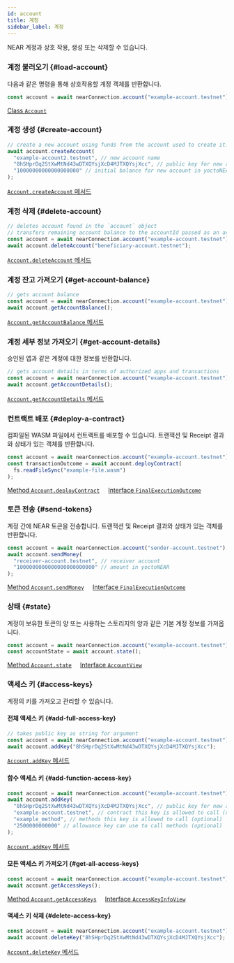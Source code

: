 ```yaml
---
id: account
title: 계정
sidebar_label: 계정
---
```


NEAR 계정과 상호 작용, 생성 또는 삭제할 수 있습니다.

### 계정 불러오기 {#load-account}

다음과 같은 명령을 통해 상호작용할 계정 객체를 반환합니다.

```js
const account = await nearConnection.account("example-account.testnet");
```

[<span className="typedoc-icon typedoc-icon-class"></span> Class `Account`](https://near.github.io/near-api-js/classes/near_api_js.account.Account.html)

### 계정 생성 {#create-account}

```js
// create a new account using funds from the account used to create it. const account = await nearConnection.account("example-account.testnet");
await account.createAccount(
  "example-account2.testnet", // new account name
  "8hSHprDq2StXwMtNd43wDTXQYsjXcD4MJTXQYsjXcc", // public key for new account
  "10000000000000000000" // initial balance for new account in yoctoNEAR
);
```

[<span className="typedoc-icon typedoc-icon-method"></span> `Account.createAccount` 메서드](https://near.github.io/near-api-js/classes/near_api_js.account.Account.html#createAccount)

### 계정 삭제 {#delete-account}

```js
// deletes account found in the `account` object
// transfers remaining account balance to the accountId passed as an argument
const account = await nearConnection.account("example-account.testnet");
await account.deleteAccount("beneficiary-account.testnet");
```

[<span className="typedoc-icon typedoc-icon-method"></span> `Account.deleteAccount` 메서드](https://near.github.io/near-api-js/classes/near_api_js.account.Account.html#deleteAccount)

### 계정 잔고 가져오기 {#get-account-balance}

```js
// gets account balance
const account = await nearConnection.account("example-account.testnet");
await account.getAccountBalance();
```

[<span className="typedoc-icon typedoc-icon-method"></span> `Account.getAccountBalance` 메서드](https://near.github.io/near-api-js/classes/near_api_js.account.Account.html#getAccountBalance)

### 계정 세부 정보 가져오기 {#get-account-details}

승인된 앱과 같은 계정에 대한 정보를 반환합니다.

```js
// gets account details in terms of authorized apps and transactions
const account = await nearConnection.account("example-account.testnet");
await account.getAccountDetails();
```

[<span className="typedoc-icon typedoc-icon-method"></span> `Account.getAccountDetails` 메서드](https://near.github.io/near-api-js/classes/near_api_js.account.Account.html#getAccountDetails)

### 컨트랙트 배포 {#deploy-a-contract}

컴파일된 WASM 파일에서 컨트랙트를 배포할 수 있습니다. 트랜잭션 및 Receipt 결과와 상태가 있는 객체를 반환합니다.

```js
const account = await nearConnection.account("example-account.testnet");
const transactionOutcome = await account.deployContract(
  fs.readFileSync("example-file.wasm")
);
```

[<span className="typedoc-icon typedoc-icon-method"></span> Method `Account.deployContract`](https://near.github.io/near-api-js/classes/near_api_js.account.Account.html#deployContract) &nbsp;&nbsp;&nbsp; [<span className="typedoc-icon typedoc-icon-interface"></span> Interface `FinalExecutionOutcome`](https://near.github.io/near-api-js/interfaces/_near_js_types.provider_response.FinalExecutionOutcome.html)

### 토큰 전송 {#send-tokens}

계정 간에 NEAR 토큰을 전송합니다. 트랜잭션 및 Receipt 결과와 상태가 있는 객체를 반환합니다.

```js
const account = await nearConnection.account("sender-account.testnet");
await account.sendMoney(
  "receiver-account.testnet", // receiver account
  "1000000000000000000000000" // amount in yoctoNEAR
);
```

[<span className="typedoc-icon typedoc-icon-method"></span> Method `Account.sendMoney`](https://near.github.io/near-api-js/classes/near_api_js.account.Account.html#sendMoney) &nbsp;&nbsp;&nbsp; [<span className="typedoc-icon typedoc-icon-interface"></span> Interface `FinalExecutionOutcome`](https://near.github.io/near-api-js/interfaces/_near_js_types.provider_response.FinalExecutionOutcome.html)

### 상태 {#state}

계정이 보유한 토큰의 양 또는 사용하는 스토리지의 양과 같은 기본 계정 정보를 가져옵니다.

```js
const account = await nearConnection.account("example-account.testnet");
const accountState = await account.state();
```

[<span className="typedoc-icon typedoc-icon-method"></span> Method `Account.state`](https://near.github.io/near-api-js/classes/near_api_js.account.Account.html#state) &nbsp;&nbsp;&nbsp; [<span className="typedoc-icon typedoc-icon-interface"></span> Interface `AccountView`](https://near.github.io/near-api-js/interfaces/near_api_js.providers_provider.AccountView.html)

### 액세스 키 {#access-keys}

계정의 키를 가져오고 관리할 수 있습니다.

#### 전체 액세스 키 {#add-full-access-key}

```js
// takes public key as string for argument
const account = await nearConnection.account("example-account.testnet");
await account.addKey("8hSHprDq2StXwMtNd43wDTXQYsjXcD4MJTXQYsjXcc");
```

[<span className="typedoc-icon typedoc-icon-method"></span> `Account.addKey` 메서드](https://near.github.io/near-api-js/classes/near_api_js.account.Account.html#addKey)

#### 함수 액세스 키 {#add-function-access-key}

```js
const account = await nearConnection.account("example-account.testnet");
await account.addKey(
  "8hSHprDq2StXwMtNd43wDTXQYsjXcD4MJTXQYsjXcc", // public key for new account
  "example-account.testnet", // contract this key is allowed to call (optional)
  "example_method", // methods this key is allowed to call (optional)
  "2500000000000" // allowance key can use to call methods (optional)
);
```

[<span className="typedoc-icon typedoc-icon-method"></span> `Account.addKey` 메서드](https://near.github.io/near-api-js/classes/near_api_js.account.Account.html#addKey)

#### 모든 액세스 키 가져오기 {#get-all-access-keys}

```js
const account = await nearConnection.account("example-account.testnet");
await account.getAccessKeys();
```

[<span className="typedoc-icon typedoc-icon-method"></span> Method `Account.getAccessKeys`](https://near.github.io/near-api-js/classes/near_api_js.account.Account.html#getAccessKeys) &nbsp;&nbsp;&nbsp; [<span className="typedoc-icon typedoc-icon-interface"></span> Interface `AccessKeyInfoView`](https://near.github.io/near-api-js/interfaces/near_api_js.providers_provider.AccessKeyInfoView.html)

#### 액세스 키 삭제 {#delete-access-key}

```js
const account = await nearConnection.account("example-account.testnet");
await account.deleteKey("8hSHprDq2StXwMtNd43wDTXQYsjXcD4MJTXQYsjXcc");
```

[<span className="typedoc-icon typedoc-icon-method"></span> `Account.deleteKey` 메서드](https://near.github.io/near-api-js/classes/near_api_js.account.Account.html#deleteKey)
